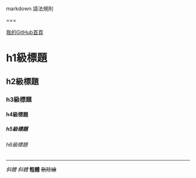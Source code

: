 markdown 語法規則

===

[我的GitHub首頁](https://fulun2.github.io/)

# h1級標題

## h2級標題

### h3級標題

#### h4級標題

##### h5級標題

###### h6級標題
---------------------------

*斜體*
_斜體_
**粗體**
~~刪除線~~